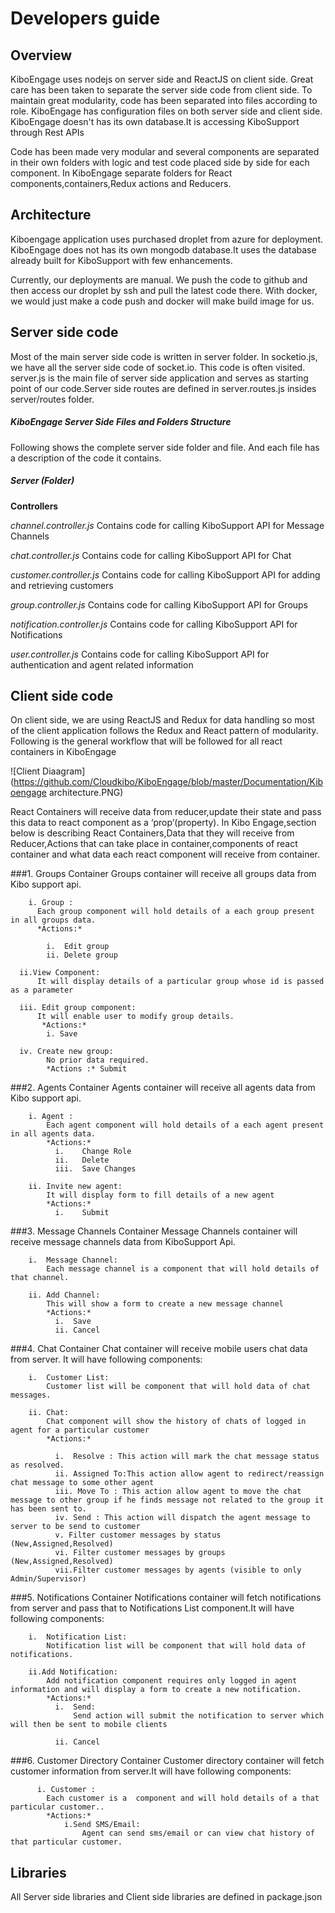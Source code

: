 # Developers guide 
## Overview

KiboEngage uses nodejs on server side and ReactJS on client side. 
Great care has been taken to separate the server side code from client side. To maintain great modularity, code has been separated into files according to role.
KiboEngage has configuration files on both server side and client side. KiboEngage doesn't has its own database.It is accessing KiboSupport through Rest APIs

Code has been made very modular and several components are separated in their own folders with logic and test code placed side by side for each component. In KiboEngage separate folders for React components,containers,Redux actions and Reducers.

## Architecture

Kiboengage application uses purchased droplet from azure for deployment. KiboEngage does not has its own mongodb database.It uses the database already built for KiboSupport with few enhancements. 

Currently, our deployments are manual. We push the code to github and then access our droplet by ssh and pull the latest code there. With docker, we would just make a code push and docker will make build image for us.

## Server side code 

Most of the main server side code is written in server folder. 
In socketio.js, we have all the server side code of socket.io. This code is often visited.
server.js is the main file of server side application and serves as starting point of our code.Server side routes are defined in server.routes.js insides server/routes folder.

##### KiboEngage Server Side Files and Folders Structure

Following shows the complete server side folder and file. And each file has a description of the code it contains.

##### Server (Folder)

**Controllers**

*channel.controller.js*
Contains code for calling KiboSupport API for Message Channels

*chat.controller.js*
Contains code for calling KiboSupport API for Chat 

*customer.controller.js*
Contains code for calling KiboSupport API for adding and retrieving customers

*group.controller.js*
Contains code for calling KiboSupport API for Groups

*notification.controller.js*
Contains code for calling KiboSupport API for Notifications

*user.controller.js*
Contains code for calling KiboSupport API for authentication and agent related information

## Client side code

On client side, we are using ReactJS and Redux for data handling so most of the client application follows the Redux and React pattern of modularity. 
Following is the general workflow that will be followed for all react containers in KiboEngage

![Client Diaagram](https://github.com/Cloudkibo/KiboEngage/blob/master/Documentation/Kiboengage architecture.PNG)

React Containers will receive data from reducer,update their state and pass this data to react component as a ‘prop’(property).
In Kibo Engage,section below is describing React Containers,Data that they will receive from Reducer,Actions that can take place in container,components of react container and what data each react component will receive from container.

###1.  Groups Container
		Groups container will receive all groups data from Kibo support api.
	
	    i. Group : 
          Each group component will hold details of a each group present in all groups data.
          *Actions:*
         
            i.  Edit group
            ii. Delete group
            
      ii.View Component:
          It will display details of a particular group whose id is passed as a parameter

      iii. Edit group component:
          It will enable user to modify group details.
           *Actions:*
            i. Save
      
      iv. Create new group:
            No prior data required.
            *Actions :* Submit

###2.  Agents Container
		Agents container will receive all agents data from Kibo support api.
  
        i. Agent : 
            Each agent component will hold details of a each agent present in all agents data.
            *Actions:*
              i.    Change Role
              ii.   Delete
              iii.  Save Changes
        
        ii. Invite new agent:
            It will display form to fill details of a new agent
            *Actions:*
              i.    Submit

###3.    Message Channels Container
      Message Channels container will receive  message channels data from KiboSupport Api.
    
        i.  Message Channel:
            Each message channel is a component that will hold details of that channel.
        
        ii. Add Channel:
            This will show a form to create a new message channel
            *Actions:*
              i.  Save
              ii. Cancel

###4.    Chat Container
      Chat container will receive mobile users chat data from server. It will have following components:
      
        i.  Customer List:
            Customer list will be component that will hold data of chat messages.
        
        ii. Chat:
            Chat component will show the history of chats of logged in agent for a particular customer
            *Actions:*
            
              i.  Resolve : This action will mark the chat message status as resolved.
              ii. Assigned To:This action allow agent to redirect/reassign chat message to some other agent
              iii. Move To : This action allow agent to move the chat message to other group if he finds message not related to the group it has been sent to.
              iv. Send : This action will dispatch the agent message to server to be send to customer
              v. Filter customer messages by status (New,Assigned,Resolved)
              vi. Filter customer messages by groups (New,Assigned,Resolved)
              vii.Filter customer messages by agents (visible to only Admin/Supervisor)
              
###5.    Notifications Container
      Notifications container will fetch notifications from server and pass that to Notifications List component.It will have following components:
 
        i.  Notification List:
            Notification list will be component that will hold data of notifications.
        
        ii.Add Notification:
            Add notification component requires only logged in agent information and will display a form to create a new notification.
            *Actions:*
              i.  Send:
                  Send action will submit the notification to server which will then be sent to mobile clients
              
              ii. Cancel

###6.    Customer Directory Container
      Customer directory container will fetch customer information from server.It will have following components:
	
	      i. Customer : 
            Each customer is a  component and will hold details of a that particular customer..
            *Actions:*
                i.Send SMS/Email:
                    Agent can send sms/email or can view chat history of that particular customer.
              

## Libraries

All Server side libraries and Client side libraries are defined in package.json 







